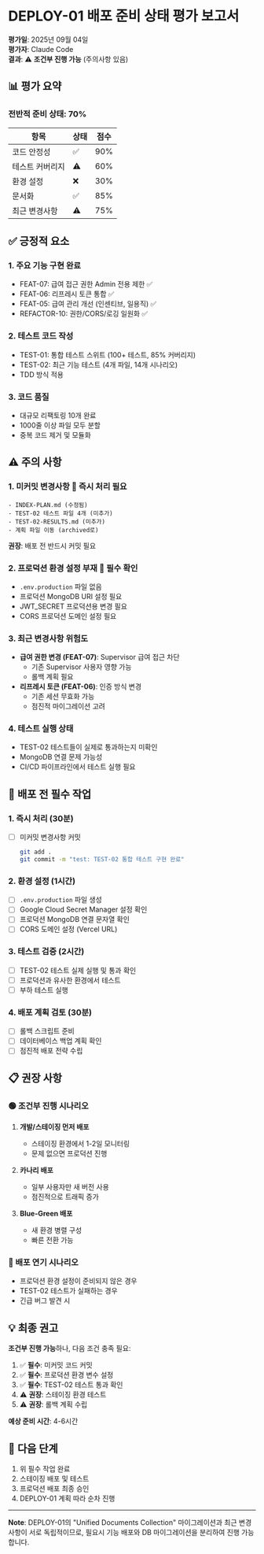 # DEPLOY-01 배포 준비 상태 평가 보고서

**평가일**: 2025년 09월 04일  
**평가자**: Claude Code  
**결과**: ⚠️ **조건부 진행 가능** (주의사항 있음)

## 📊 평가 요약

### 전반적 준비 상태: 70%

| 항목 | 상태 | 점수 |
|------|------|------|
| 코드 안정성 | ✅ | 90% |
| 테스트 커버리지 | ⚠️ | 60% |
| 환경 설정 | ❌ | 30% |
| 문서화 | ✅ | 85% |
| 최근 변경사항 | ⚠️ | 75% |

## ✅ 긍정적 요소

### 1. 주요 기능 구현 완료
- FEAT-07: 급여 접근 권한 Admin 전용 제한 ✅
- FEAT-06: 리프레시 토큰 통합 ✅
- FEAT-05: 급여 관리 개선 (인센티브, 일용직) ✅
- REFACTOR-10: 권한/CORS/로깅 일원화 ✅

### 2. 테스트 코드 작성
- TEST-01: 통합 테스트 스위트 (100+ 테스트, 85% 커버리지)
- TEST-02: 최근 기능 테스트 (4개 파일, 14개 시나리오)
- TDD 방식 적용

### 3. 코드 품질
- 대규모 리팩토링 10개 완료
- 1000줄 이상 파일 모두 분할
- 중복 코드 제거 및 모듈화

## ⚠️ 주의 사항

### 1. 미커밋 변경사항 🔴 **즉시 처리 필요**
```
- INDEX-PLAN.md (수정됨)
- TEST-02 테스트 파일 4개 (미추가)
- TEST-02-RESULTS.md (미추가)
- 계획 파일 이동 (archived로)
```
**권장**: 배포 전 반드시 커밋 필요

### 2. 프로덕션 환경 설정 부재 🔴 **필수 확인**
- `.env.production` 파일 없음
- 프로덕션 MongoDB URI 설정 필요
- JWT_SECRET 프로덕션용 변경 필요
- CORS 프로덕션 도메인 설정 필요

### 3. 최근 변경사항 위험도
- **급여 권한 변경 (FEAT-07)**: Supervisor 급여 접근 차단
  - 기존 Supervisor 사용자 영향 가능
  - 롤백 계획 필요
- **리프레시 토큰 (FEAT-06)**: 인증 방식 변경
  - 기존 세션 무효화 가능
  - 점진적 마이그레이션 고려

### 4. 테스트 실행 상태
- TEST-02 테스트들이 실제로 통과하는지 미확인
- MongoDB 연결 문제 가능성
- CI/CD 파이프라인에서 테스트 실행 필요

## 🚨 배포 전 필수 작업

### 1. 즉시 처리 (30분)
- [ ] 미커밋 변경사항 커밋
  ```bash
  git add .
  git commit -m "test: TEST-02 통합 테스트 구현 완료"
  ```

### 2. 환경 설정 (1시간)
- [ ] `.env.production` 파일 생성
- [ ] Google Cloud Secret Manager 설정 확인
- [ ] 프로덕션 MongoDB 연결 문자열 확인
- [ ] CORS 도메인 설정 (Vercel URL)

### 3. 테스트 검증 (2시간)
- [ ] TEST-02 테스트 실제 실행 및 통과 확인
- [ ] 프로덕션과 유사한 환경에서 테스트
- [ ] 부하 테스트 실행

### 4. 배포 계획 검토 (30분)
- [ ] 롤백 스크립트 준비
- [ ] 데이터베이스 백업 계획 확인
- [ ] 점진적 배포 전략 수립

## 📋 권장 사항

### 🟢 조건부 진행 시나리오
1. **개발/스테이징 먼저 배포**
   - 스테이징 환경에서 1-2일 모니터링
   - 문제 없으면 프로덕션 진행

2. **카나리 배포**
   - 일부 사용자만 새 버전 사용
   - 점진적으로 트래픽 증가

3. **Blue-Green 배포**
   - 새 환경 병렬 구성
   - 빠른 전환 가능

### 🔴 배포 연기 시나리오
- 프로덕션 환경 설정이 준비되지 않은 경우
- TEST-02 테스트가 실패하는 경우
- 긴급 버그 발견 시

## 💡 최종 권고

**조건부 진행 가능**하나, 다음 조건 충족 필요:

1. ✅ **필수**: 미커밋 코드 커밋
2. ✅ **필수**: 프로덕션 환경 변수 설정
3. ✅ **필수**: TEST-02 테스트 통과 확인
4. ⚠️ **권장**: 스테이징 환경 테스트
5. ⚠️ **권장**: 롤백 계획 수립

**예상 준비 시간**: 4-6시간

## 🔄 다음 단계

1. 위 필수 작업 완료
2. 스테이징 배포 및 테스트
3. 프로덕션 배포 최종 승인
4. DEPLOY-01 계획 따라 순차 진행

---

**Note**: DEPLOY-01의 "Unified Documents Collection" 마이그레이션과 최근 변경사항이 
서로 독립적이므로, 필요시 기능 배포와 DB 마이그레이션을 분리하여 진행 가능합니다.